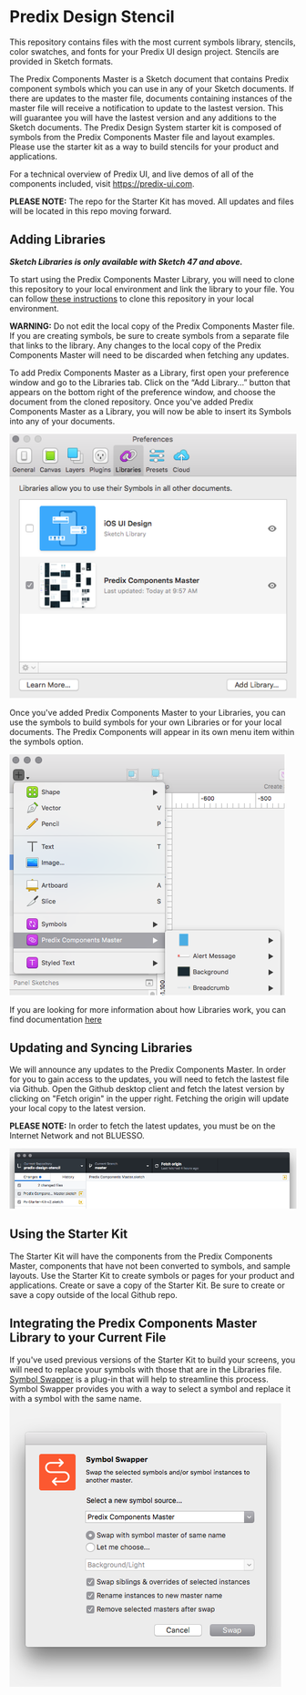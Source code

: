 # Predix Design Stencil
This repository contains files with the most current symbols library, stencils, color swatches, and fonts for your Predix UI design project. Stencils are provided in Sketch formats.

The Predix Components Master is a Sketch document that contains Predix component symbols which you can use in any of your Sketch documents. If there are updates to the master file, documents containing instances of the master file will receive a notification to update to the lastest version. This will guarantee you will have the lastest version and any additions to the Sketch documents.
The Predix Design System starter kit is composed of symbols from the Predix Components Master file and layout examples. Please use the starter kit as a way to build stencils for your product and applications.

For a technical overview of Predix UI, and live demos of all of the components included, visit https://predix-ui.com.

**PLEASE NOTE:** The repo for the Starter Kit has moved. All updates and files will be located in this repo moving forward. 

## Adding Libraries
***Sketch Libraries is only available with Sketch 47 and above.***

To start using the Predix Components Master Library, you will need to clone this repository to your local environment and link the library to your file. You can follow [these instructions](https://help.github.com/articles/cloning-a-repository/) to clone this repository in your local environment.

**WARNING:** Do not edit the local copy of the Predix Components Master file. If you are creating symbols, be sure to create symbols from a separate file that links to the library. Any changes to the local copy of the Predix Components Master will need to be discarded when fetching any updates.

To add Predix Components Master as a Library, first open your preference window and go to the Libraries tab. Click on the “Add Library…” button that appears on the bottom right of the preference window, and choose the document from the cloned repository. Once you've added Predix Components Master as a Library, you will now be able to insert its Symbols into any of your documents.

![Selecting a library](/images/sketch-preference.png)

Once you've added Predix Components Master to your Libraries, you can use the symbols to build symbols for your own Libraries or for your local documents. The Predix Components will appear in its own menu item within the symbols option.

![Selecting a Libraries Symbol](/images/insert-symbol.png)

If you are looking for more information about how Libraries work, you can find documentation [here](https://sketchapp.com/docs/libraries/)

## Updating and Syncing Libraries
We will announce any updates to the Predix Components Master. In order for you to gain access to the updates, you will need to fetch the lastest file via Github. Open the Github desktop client and fetch the latest version by clicking on "Fetch origin" in the upper right. Fetching the origin will update your local copy to the latest version.

**PLEASE NOTE:** In order to fetch the latest updates, you must be on the Internet Network and not BLUESSO.

![Fetch Latest](/images/fetch-origin.png)

## Using the Starter Kit
The Starter Kit will have the components from the Predix Components Master, components that have not been converted to symbols, and sample layouts. Use the Starter Kit to create symbols or pages for your product and applications. Create or save a copy of the Starter Kit. Be sure to create or save a copy outside of the local Github repo.

## Integrating the Predix Components Master Library to your Current File
If you've used previous versions of the Starter Kit to build your screens, you will need to replace your symbols with those that are in the Libraries file. [Symbol Swapper](https://github.com/sonburn/symbol-swapper) is a plug-in that will help to streamline this process. Symbol Swapper provides you with a way to select a symbol and replace it with a symbol with the same name.
![Symbol Swapper](/images/symbol-swapper.png)
